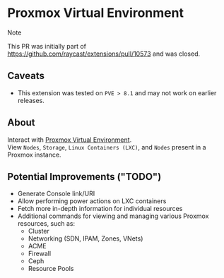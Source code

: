 # Proxmox Virtual Environment

> [!NOTE]
> This PR was initially part of https://github.com/raycast/extensions/pull/10573 and was closed.

## Caveats

- This extension was tested on `PVE > 8.1` and may not work on earlier releases.

## About

Interact with [Proxmox Virtual Environment](https://www.proxmox.com/en/proxmox-virtual-environment/overview).  
View `Nodes`, `Storage`, `Linux Containers (LXC)`, and `Nodes` present in a Proxmox instance.

## Potential Improvements ("TODO")

- Generate Console link/URI
- Allow performing power actions on LXC containers
- Fetch more in-depth information for individual resources
- Additional commands for viewing and managing various Proxmox resources, such as:
  - Cluster
  - Networking (SDN, IPAM, Zones, VNets)
  - ACME
  - Firewall
  - Ceph
  - Resource Pools
